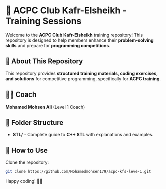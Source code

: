 # 🚀 ACPC Club Kafr-Elsheikh - Training Sessions

Welcome to the **ACPC Club Kafr-Elsheikh** training repository! This repository is designed to help members enhance their **problem-solving skills** and prepare for **programming competitions**.

## 📌 About This Repository

This repository provides **structured training materials, coding exercises, and solutions** for competitive programming, specifically for **ACPC training**.

## 👨‍🏫 Coach  
**Mohamed Mohsen Ali** (Level 1 Coach)

## 📂 Folder Structure
- **STL/** - Complete guide to **C++ STL** with explanations and examples.

## 📖 How to Use

Clone the repository:
```bash
git clone https://github.com/Mohamedmohsen179/acpc-kfs-leve-1.git
```

Happy coding! 🚀🔥
